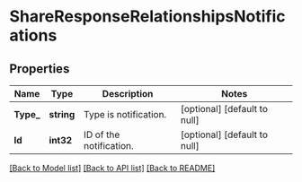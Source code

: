 # ShareResponseRelationshipsNotifications

## Properties
Name | Type | Description | Notes
------------ | ------------- | ------------- | -------------
**Type_** | **string** | Type is notification.  | [optional] [default to null]
**Id** | **int32** | ID of the notification.  | [optional] [default to null]

[[Back to Model list]](../README.md#documentation-for-models) [[Back to API list]](../README.md#documentation-for-api-endpoints) [[Back to README]](../README.md)

